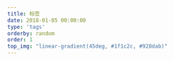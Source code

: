 ```yaml
---
title: 标签
date: 2018-01-05 00:00:00
type: 'tags'
orderby: random
order: 1
top_img: "linear-gradient(45deg, #1f1c2c, #928dab)"
---
```


